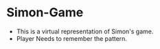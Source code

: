 # Simon-Game

- This is a virtual representation of Simon's game.
- Player Needs to remember the pattern. 
